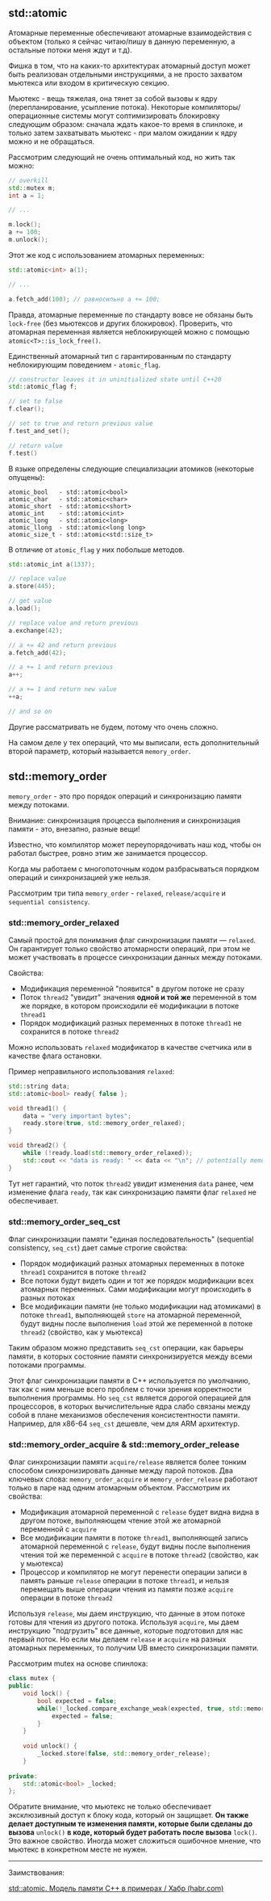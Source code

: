 ## std::atomic

Атомарные переменные обеспечивают атомарные взаимодействия с объектом (только я сейчас читаю/пишу в данную переменную, а остальные потоки меня ждут и т.д).

Фишка в том, что на каких-то архитектурах атомарный доступ может быть реализован отдельными инструкциями, а не просто захватом мьютекса или входом в критическую секцию.

Мьютекс - вещь тяжелая, она тянет за собой вызовы к ядру (перепланирование, усыпление потока). Некоторые компиляторы/операционные системы могут соптимизировать блокировку следующим образом: сначала ждать какое-то время в спинлоке, и только затем захватывать мьютекс - при малом ожидании к ядру можно и не обращаться.

Рассмотрим следующий не очень оптимальный код, но жить так можно:

```cpp
// overkill
std::mutex m;
int a = 1;

// ...

m.lock();
a += 100;
m.unlock();
```

Этот же код с использованием атомарных переменных:

```cpp
std::atomic<int> a(1);

// ...

a.fetch_add(100); // равносильно a += 100;
```

Правда, атомарные переменные по стандарту вовсе не обязаны быть `lock-free` (без мьютексов и других блокировок). Проверить, что атомарная переменная является неблокирующей можно с помощью `atomic<T>::is_lock_free()`.

Единственный атомарный тип с гарантированным по стандарту неблокирующим поведением - `atomic_flag`.

```cpp
// constructor leaves it in uninitialized state until C++20
std::atomic_flag f;

// set to false
f.clear();

// set to true and return previous value
f.test_and_set();

// return value
f.test()
```

В языке определены следующие специализации атомиков (некоторые опущены):

```
atomic_bool   - std::atomic<bool>
atomic_char   - std::atomic<char>
atomic_short  - std::atomic<short>
atomic_int    - std::atomic<int>
atomic_long   - std::atomic<long>
atomic_llong  - std::atomic<long long>
atomic_size_t - std::atomic<std::size_t>
```

В отличие от `atomic_flag` у них побольше методов.

```cpp
std::atomic_int a(1337);

// replace value
a.store(445);

// get value
a.load();

// replace value and return previous
a.exchange(42);

// a += 42 and return previous
a.fetch_add(42);

// a += 1 and return previous
a++;

// a += 1 and return new value
++a;

// and so on
```

Другие рассматривать не будем, потому что очень сложно.

На самом деле у тех операций, что мы выписали, есть дополнительный второй параметр, который называется `memory_order`.

## std::memory_order

`memory_order` - это про порядок операций и синхронизацию памяти между потоками.

Внимание: синхронизация процесса выполнения и синхронизация памяти - это, внезапно, разные вещи!

Известно, что компилятор может переупорядочивать наш код, чтобы он работал быстрее, ровно этим же занимается процессор.

Когда мы работаем с многопоточным кодом разбрасываться порядком операций и синхронизацией уже нельзя.

Рассмотрим три типа `memory_order` - `relaxed`, `release/acquire` и `sequential consistency`.

### std::memory_order_relaxed

Самый простой для понимания флаг синхронизации памяти — `relaxed`. Он гарантирует только свойство атомарности операций, при этом не может участвовать в процессе синхронизации данных между потоками.

Свойства:

* Модификация переменной "появится" в другом потоке не сразу
* Поток `thread2` "увидит" значения **одной и той же** переменной в том же порядке, в котором происходили её модификации в потоке `thread1`
* Порядок модификаций разных переменных в потоке `thread1` не сохранится в потоке `thread2`

Можно использовать `relaxed` модификатор в качестве счетчика или в качестве флага остановки.

Пример неправильного использования `relaxed`:

```cpp
std::string data;
std::atomic<bool> ready{ false };

void thread1() {
	data = "very important bytes";
	ready.store(true, std::memory_order_relaxed);
}

void thread2() {
	while (!ready.load(std::memory_order_relaxed));
	std::cout << "data is ready: " << data << "\n"; // potentially memory corruption is here
}
```

Тут нет гарантий, что поток `thread2` увидит изменения `data` ранее, чем изменение флага `ready`, так как синхронизацию памяти флаг `relaxed` не обеспечивает.

### std::memory_order_seq_cst

Флаг синхронизации памяти "единая последовательность" (sequential consistency, `seq_cst`) дает самые строгие свойства:

* Порядок модификаций разных атомарных переменных в потоке `thread1` сохранится в потоке `thread2`
* Все потоки будут видеть один и тот же порядок модификации всех атомарных переменных. Сами модификации могут происходить в разных потоках
* Все модификации памяти (не только модификации над атомиками) в потоке `thread1`, выполняющей `store` на атомарной переменной, будут видны после выполнения `load` этой же переменной в потоке `thread2` (свойство, как у мьютекса)

Таким образом можно представить `seq_cst` операции, как барьеры памяти, в которых состояние памяти синхронизируется между всеми потоками программы.

Этот флаг синхронизации памяти в C++ используется по умолчанию, так как с ним меньше всего проблем с точки зрения корректности выполнения программы. Но `seq_cst` является дорогой операцией для процессоров, в которых вычислительные ядра слабо связаны между собой в плане механизмов обеспечения консистентности памяти. Например, для x86-64 `seq_cst` дешевле, чем для ARM архитектур.

### std::memory_order_acquire & std::memory_order_release

Флаг синхронизации памяти `acquire/release` является более тонким способом синхронизировать данные между парой потоков. Два ключевых слова: `memory_order_acquire` и `memory_order_release` работают только в паре над одним атомарным объектом. Рассмотрим их свойства:

* Модификация атомарной переменной с `release` будет видна видна в другом потоке, выполняющем чтение этой же атомарной переменной с `acquire`
* Все модификации памяти в потоке `thread1`, выполняющей запись атомарной переменной с `release`, будут видны после выполнения чтения той же переменной с `acquire` в потоке `thread2` (свойство, как у мьютекса)
* Процессор и компилятор не могут перенести операции записи в память раньше `release` операции в потоке `thread1`, и нельзя перемещать выше операции чтения из памяти позже `acquire` операции в потоке `thread2`

Используя `release`, мы даем инструкцию, что данные в этом потоке готовы для чтения из другого потока. Используя `acquire`, мы даем инструкцию "подгрузить" все данные, которые подготовил для нас первый поток. Но если мы делаем `release` и `acquire` на разных атомарных переменных, то получим UB вместо синхронизации памяти.

Рассмотрим mutex на основе спинлока:

```cpp
class mutex {
public:
	void lock() {
		bool expected = false;
		while(!_locked.compare_exchange_weak(expected, true, std::memory_order_acquire)) {
			expected = false;
		}
	}
 
	void unlock() {
		_locked.store(false, std::memory_order_release);
	}
 
private:
	std::atomic<bool> _locked;
};
```

Обратите внимание, что мьютекс не только обеспечивает эксклюзивный доступ к блоку кода, который он защищает. **Он также делает доступным те изменения памяти, которые были сделаны до вызова** `unlock()` **в коде, который будет работать после вызова** `lock()`. Это важное свойство. Иногда может сложиться ошибочное мнение, что мьютекс в конкретном месте не нужен.


---

Заимствования:

[std::atomic. Модель памяти C++ в примерах / Хабр (habr.com)](https://habr.com/ru/post/517918/)
